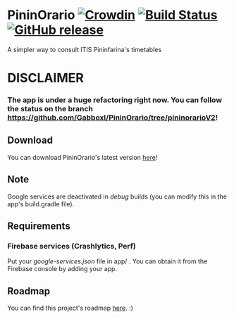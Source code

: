 # PininOrario [![Crowdin](https://d322cqt584bo4o.cloudfront.net/pininorario/localized.svg)](https://crowdin.com/project/pininorario) [![Build Status](https://app.bitrise.io/app/347903048d65b6f9/status.svg?token=49BlqyTRlh5cU_ZtJepPDg)](https://app.bitrise.io/app/347903048d65b6f9) [![GitHub release](https://img.shields.io/github/release/Gabboxl/PininOrario.svg)](https://github.com/Gabboxl/PininOrario/releases)

A simpler way to consult ITIS Pininfarina's timetables

# DISCLAIMER
### The app is under a huge refactoring right now. You can follow the status on the branch https://github.com/Gabboxl/PininOrario/tree/pininorarioV2!

## Download
You can download PininOrario's latest version [here](https://github.com/Gabboxl/PininOrario/releases/tag/1.5.2)! 

## Note
Google services are deactivated in *debug* builds (you can modify this in the app's build.gradle file).

## Requirements
### Firebase services (Crashlytics, Perf)
Put your *google-services.json* file in app/ .
You can obtain it from the Firebase console by adding your app.

## Roadmap
You can find this project's roadmap [here](https://github.com/Gabboxl/PininOrario/projects/1). :)
